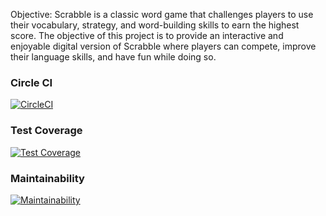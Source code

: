 Objective: Scrabble is a classic word game that challenges players to use their vocabulary, strategy, and word-building skills to earn the highest score. The objective of this project is to provide an interactive and enjoyable digital version of Scrabble where players can compete, improve their language skills, and have fun while doing so.



### Circle CI

[![CircleCI](https://dl.circleci.com/status-badge/img/gh/um-computacion-tm/scrabble-2023-alexisyassuff/tree/developer.svg?style=svg)](https://dl.circleci.com/status-badge/redirect/gh/um-computacion-tm/scrabble-2023-alexisyassuff/tree/developer)

### Test Coverage

[![Test Coverage](https://api.codeclimate.com/v1/badges/3edebf81da831b9f527f/test_coverage)](https://codeclimate.com/github/um-computacion-tm/scrabble-2023-alexisyassuff/test_coverage)

### Maintainability

[![Maintainability](https://api.codeclimate.com/v1/badges/3edebf81da831b9f527f/maintainability)](https://codeclimate.com/github/um-computacion-tm/scrabble-2023-alexisyassuff/maintainability)